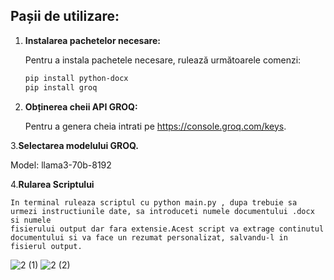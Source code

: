 
## Pașii de utilizare:

1. **Instalarea pachetelor necesare:**

   Pentru a instala pachetele necesare, rulează următoarele comenzi:

   ```bash
   pip install python-docx
   pip install groq

2. **Obținerea cheii API GROQ:**

    Pentru a genera  cheia intrati pe https://console.groq.com/keys.
   
3.**Selectarea modelului GROQ.**

   Model: llama3-70b-8192
   
4.**Rularea Scriptului**

    In terminal ruleaza scriptul cu python main.py , dupa trebuie sa urmezi instructiunile date, sa introduceti numele documentului .docx si numele 
    fisierului output dar fara extensie.Acest script va extrage continutul documentului si va face un rezumat personalizat, salvandu-l in fisierul output.

   ![2 (1)](https://github.com/user-attachments/assets/678d6bed-4937-4f87-a4e8-2aafdf10a417)
![2 (2)](https://github.com/user-attachments/assets/7053177e-e340-4706-852c-1260c465d6d6)

